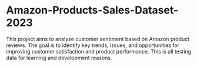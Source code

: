 # Amazon-Products-Sales-Dataset-2023
This project aims to analyze customer sentiment based on Amazon product reviews. The goal is to identify key trends, issues, and opportunities for improving customer satisfaction and product performance. This is all testing data for learning and development reasons.
